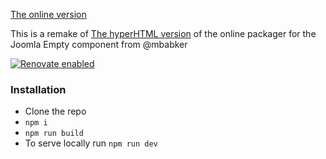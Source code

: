 [The online version](https://dgrammatiko.github.io/com_frontpage_svelte/)

This is a remake of [The hyperHTML version](https://dgrammatiko.github.io/com_frontpage/) of the online packager for the Joomla Empty component from @mbabker

[![Renovate enabled](https://img.shields.io/badge/renovate-enabled-brightgreen.svg)](https://renovatebot.com/)

### Installation

- Clone the repo
- `npm i`
- `npm run build`
- To serve locally run `npm run dev`
